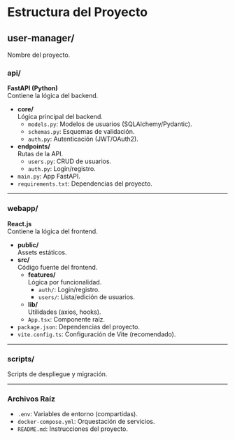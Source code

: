 # Estructura del Proyecto

## user-manager/
Nombre del proyecto.

### api/
**FastAPI (Python)**  
Contiene la lógica del backend.

- **core/**  
  Lógica principal del backend.
  - `models.py`: Modelos de usuarios (SQLAlchemy/Pydantic).
  - `schemas.py`: Esquemas de validación.
  - `auth.py`: Autenticación (JWT/OAuth2).
- **endpoints/**  
  Rutas de la API.
  - `users.py`: CRUD de usuarios.
  - `auth.py`: Login/registro.
- `main.py`: App FastAPI.
- `requirements.txt`: Dependencias del proyecto.

---

### webapp/
**React.js**  
Contiene la lógica del frontend.

- **public/**  
  Assets estáticos.
- **src/**  
  Código fuente del frontend.
  - **features/**  
    Lógica por funcionalidad.
    - `auth/`: Login/registro.
    - `users/`: Lista/edición de usuarios.
  - **lib/**  
    Utilidades (axios, hooks).
  - `App.tsx`: Componente raíz.
- `package.json`: Dependencias del proyecto.
- `vite.config.ts`: Configuración de Vite (recomendado).

---

### scripts/
Scripts de despliegue y migración.

---

### Archivos Raíz
- `.env`: Variables de entorno (compartidas).
- `docker-compose.yml`: Orquestación de servicios.
- `README.md`: Instrucciones del proyecto.
